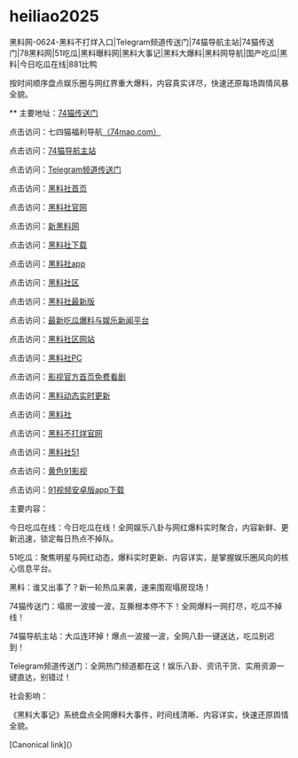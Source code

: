 # heiliao2025
黑料网-0624-黑料不打烊入口|Telegram频道传送门|74猫导航主站|74猫传送门|78黑料网|51吃瓜|黑料曝料网|黑料大事记|黑料大爆料|黑料网导航|国产吃瓜|黑料|今日吃瓜在线|881比鸭

按时间顺序盘点娱乐圈与网红界重大爆料，内容真实详尽，快速还原每场舆情风暴全貌。

** 主要地址：<a href="https://74mao.com/">74猫传送门</a>

点击访问：七四猫福利导航<a href="https://74mao.com/">（74mao.com）</a>

点击访问：<a href="https://74mao.com/">74猫导航主站</a>

点击访问：<a href="https://74mao.com/">Telegram频道传送门</a>

点击访问：<a href="https://hls-40.pages.dev/">黑料社首页</a>

点击访问：<a href="https://hls-41.pages.dev/">黑料社官网</a>

点击访问：<a href="https://hls-42.pages.dev/">新黑料网</a>

点击访问：<a href="https://hls-43.pages.dev/">黑料社下载</a>

点击访问：<a href="https://hls-44.pages.dev/">黑料社app</a>

点击访问：<a href="https://hls-45.pages.dev/">黑料社区</a>

点击访问：<a href="https://hls-46.pages.dev/">黑料社最新版</a>

点击访问：<a href="https://hls-02.pages.dev/">最新吃瓜爆料与娱乐新闻平台</a>

点击访问：<a href="https://hls-03.pages.dev/">黑料社区网站</a>

点击访问：<a href="https://hls-04.pages.dev/">黑料社PC</a>

点击访问：<a href="https://hls-05.pages.dev/">影视官方首页免费看剧</a>

点击访问：<a href="https://hls-06.pages.dev/">黑料动态实时更新</a>

点击访问：<a href="https://hls-07.pages.dev/">黑料社</a>

点击访问：<a href="https://hls-08.pages.dev/">黑料不打烊官网</a>

点击访问：<a href="https://hls-09.pages.dev/">黑料社51</a>

点击访问：<a href="https://hj-699.pages.dev/">黄色91影视 </a>

点击访问：<a href="https://hj-715.pages.dev/">91视频安卓版app下载</a>

主要内容：

今日吃瓜在线：今日吃瓜在线！全网娱乐八卦与网红爆料实时聚合，内容新鲜、更新迅速，锁定每日热点不掉队。


51吃瓜：聚焦明星与网红动态，爆料实时更新、内容详实，是掌握娱乐圈风向的核心信息平台。

黑料：谁又出事了？新一轮热瓜来袭，速来围观塌房现场！

74猫传送门：塌房一波接一波，互撕根本停不下！全网爆料一网打尽，吃瓜不掉线！


74猫导航主站：大瓜连环掉！爆点一波接一波，全网八卦一键送达，吃瓜别迟到！

Telegram频道传送门：全网热门频道都在这！娱乐八卦、资讯干货、实用资源一键直达，别错过！

社会影响：

《黑料大事记》系统盘点全网爆料大事件，时间线清晰、内容详实，快速还原舆情全貌。

[Canonical link](）
